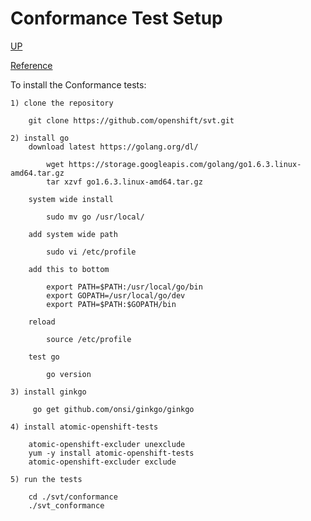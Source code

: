 # Conformance Test Setup

[UP](Testing-OpenShift.html)

[Reference](https://github.com/openshift/svt/tree/master/conformance)

To install the Conformance tests:

    1) clone the repository

        git clone https://github.com/openshift/svt.git

    2) install go
        download latest https://golang.org/dl/

            wget https://storage.googleapis.com/golang/go1.6.3.linux-amd64.tar.gz
            tar xzvf go1.6.3.linux-amd64.tar.gz

        system wide install

            sudo mv go /usr/local/

        add system wide path

            sudo vi /etc/profile

        add this to bottom

            export PATH=$PATH:/usr/local/go/bin
            export GOPATH=/usr/local/go/dev
            export PATH=$PATH:$GOPATH/bin

        reload

            source /etc/profile

        test go

            go version

    3) install ginkgo

         go get github.com/onsi/ginkgo/ginkgo

    4) install atomic-openshift-tests

        atomic-openshift-excluder unexclude
        yum -y install atomic-openshift-tests
        atomic-openshift-excluder exclude

    5) run the tests

        cd ./svt/conformance
        ./svt_conformance


